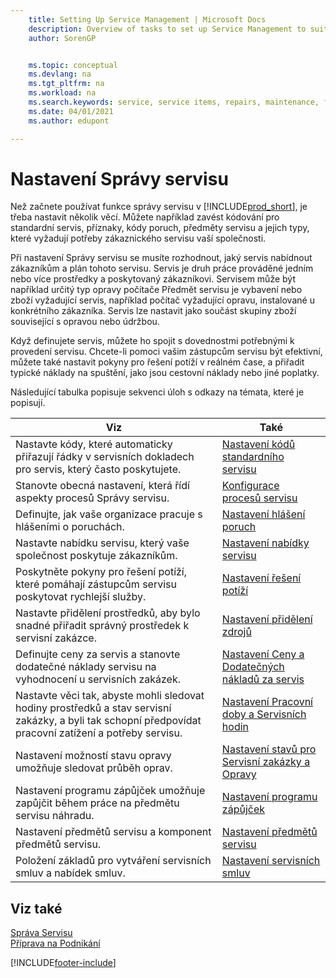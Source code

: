 ```yaml
---
    title: Setting Up Service Management | Microsoft Docs
    description: Overview of tasks to set up Service Management to suit the way that your organizations manages its services.
    author: SorenGP


    ms.topic: conceptual
    ms.devlang: na
    ms.tgt_pltfrm: na
    ms.workload: na
    ms.search.keywords: service, service items, repairs, maintenance, fix
    ms.date: 04/01/2021
    ms.author: edupont

---
```


# Nastavení Správy servisu
Než začnete používat funkce správy servisu v [!INCLUDE[prod_short](includes/prod_short.md)], je třeba nastavit několik věcí. Můžete například zavést kódování pro standardní servis, příznaky, kódy poruch, předměty servisu a jejich typy, které vyžadují potřeby zákaznického servisu vaší společnosti.

Při nastavení Správy servisu se musíte rozhodnout, jaký servis nabídnout zákazníkům a plán tohoto servisu. Servis je druh práce prováděné jedním nebo více prostředky a poskytovaný zákazníkovi. Servisem může být například určitý typ opravy počítače Předmět servisu je vybavení nebo zboží vyžadující servis, například počítač vyžadující opravu, instalované u konkrétního zákazníka. Servis lze nastavit jako součást skupiny zboží související s opravou nebo údržbou.

Když definujete servis, můžete ho spojit s dovednostmi potřebnými k provedení servisu. Chcete-li pomoci vašim zástupcům servisu být efektivní, můžete také nastavit pokyny pro řešení potíží v reálném čase, a přiřadit typické náklady na spuštění, jako jsou cestovní náklady nebo jiné poplatky.

Následující tabulka popisuje sekvenci úloh s odkazy na témata, které je popisují.

| Viz | Také |
| --- | --- |
| Nastavte kódy, které automaticky přiřazují řádky v servisních dokladech pro servis, který často poskytujete. | [Nastavení kódů standardního servisu](service-how-setup-service-coding.md) |
| Stanovte obecná nastavení, která řídí aspekty procesů Správy servisu. | [Konfigurace procesů servisu](service-setup-service-processes.md) |
| Definujte, jak vaše organizace pracuje s hlášeními o poruchách. | [Nastavení hlášení poruch](service-how-setup-fault-reporting.md) |
| Nastavte nabídku servisu, který vaše společnost poskytuje zákazníkům. | [Nastavení nabídky servisu](service-how-setup-service-offerings.md) |
| Poskytněte pokyny pro řešení potíží, které pomáhají zástupcům servisu poskytovat rychlejší služby. | [Nastavení řešení potíží](service-how-setup-troubleshooting.md) |
| Nastavte přidělení prostředků, aby bylo snadné přiřadit správný prostředek k servisní zakázce. | [Nastavení přidělení zdrojů](service-how-setup-resource-allocation.md) |
| Definujte ceny za servis a stanovte dodatečné náklady servisu na vyhodnocení u servisních zakázek. | [Nastavení Ceny a Dodatečných nákladů za servis](service-how-setup-service-costs-pricing.md) |
| Nastavte věci tak, abyste mohli sledovat hodiny prostředků a stav servisní zakázky, a byli tak schopní předpovídat pracovní zatížení a potřeby servisu. | [Nastavení Pracovní doby a Servisních hodin](service-how-setup-work-service-hours.md) |
| Nastavení možností stavu opravy umožňuje sledovat průběh oprav. | [Nastavení stavů pro Servisní zakázky a Opravy](service-order-repair-status.md) |
| Nastavení programu zápůjček umožňuje zapůjčit během práce na předmětu servisu náhradu. | [Nastavení programu zápůjček](service-how-setup-loaner-program.md) |
| Nastavení předmětů servisu a komponent předmětů servisu. | [Nastavení předmětů servisu](service-how-setup-service-items.md) |
| Položení základů pro vytváření servisních smluv a nabídek smluv. | [Nastavení servisních smluv](service-how-setup-service-contracts.md) |

## Viz také
[Správa Servisu](service-service.md)  
[Příprava na Podnikání](ui-get-ready-business.md)


[!INCLUDE[footer-include](includes/footer-banner.md)]